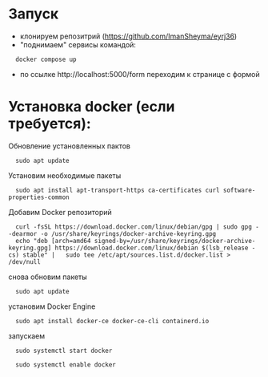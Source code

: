 # Запуск
- клонируем репозитрий (https://github.com/ImanSheyma/eyrj36)
- "поднимаем" сервисы командой: 
```
  docker compose up
```
- по ссылке http://localhost:5000/form переходим к странице с формой

# Установка docker (если требуется):

Обновление установленных пактов
```
  sudo apt update
```
Установим необходимые пакеты
```
  sudo apt install apt-transport-https ca-certificates curl software-properties-common
```
Добавим Docker репозиторий
```
  curl -fsSL https://download.docker.com/linux/debian/gpg | sudo gpg --dearmor -o /usr/share/keyrings/docker-archive-keyring.gpg
  echo "deb [arch=amd64 signed-by=/usr/share/keyrings/docker-archive-keyring.gpg] https://download.docker.com/linux/debian $(lsb_release -cs) stable" |   sudo tee /etc/apt/sources.list.d/docker.list > /dev/null
```
снова обновим пакеты
```
  sudo apt update
```
установим Docker Engine
```
  sudo apt install docker-ce docker-ce-cli containerd.io
```
запускаем
```
  sudo systemctl start docker
```

```
  sudo systemctl enable docker
```
